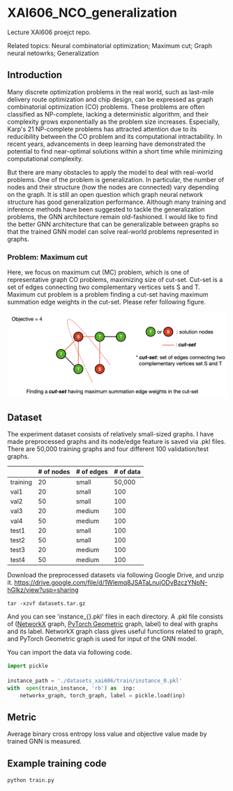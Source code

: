 
# XAI606_NCO_generalization

Lecture XAI606 proejct repo.

Related topics: Neural combinatorial optimization; Maximum cut; Graph neural netowrks; Generalization

## Introduction

Many discrete optimization problems in the real world, such as last-mile delivery route optimization and chip design, can be expressed as graph combinatorial optimization (CO) problems. These problems are often classified as NP-complete, lacking a deterministic algorithm, and their complexity grows exponentially as the problem size increases. Especially, Karp's 21 NP-complete problems has attracted attention due to its reducibility between the CO problem and its computational intractability. In recent years, advancements in deep learning have demonstrated the potential to find near-optimal solutions within a short time while minimizing computational complexity.

But there are many obstacles to apply the model to deal with real-world problems. One of the problem is generalization. In particular, the number of nodes and their structure (how the nodes are connected) vary depending on the graph. It is still an open question which graph neural network structure has good generalization performance. Although many training and inference methods have been suggested to tackle the generalization problems, the GNN architecture remain old-fashioned. I would like to find the better GNN architecture that can be generalizable between graphs so that the trained GNN model can solve real-world problems represented in graphs.


### Problem: Maximum cut
Here, we focus on maximum cut (MC) problem, which is one of representative graph CO problems, maximizing size of cut-set. Cut-set is a set of edges connecting two complementary vertices sets S and T. Maximum cut problem is a problem finding a cut-set having maximum summation edge weights in the cut-set. Please refer following figure.

![maximum_cut](https://github.com/HanbumKo/XAI606_NCO_generalization/blob/main/images/maximum_cut.png?raw=true)

## Dataset
The experiment dataset consists of relatively small-sized graphs. I have made preprocessed graphs and its node/edge feature is saved via .pkl files. There are 50,000 training graphs and four different 100 validation/test graphs.

|          	| # of nodes 	| # of edges 	| # of data 	|
|----------	|------------	|------------	|-----------	|
| training 	| 20         	| small      	| 50,000    	|
| val1     	| 20         	| small      	| 100       	|
| val2     	| 50         	| small      	| 100       	|
| val3     	| 20         	| medium     	| 100       	|
| val4     	| 50         	| medium     	| 100       	|
| test1    	| 20         	| small      	| 100       	|
| test2    	| 50         	| small      	| 100       	|
| test3    	| 20         	| medium     	| 100       	|
| test4    	| 50         	| medium     	| 100       	|

Download the preprocessed datasets via following Google Drive, and unzip it. https://drive.google.com/file/d/1Wlemq8JSATaLnujODvBzczYNpN-hGlkz/view?usp=sharing

    tar -xzvf datasets.tar.gz

And you can see 'instance_{}.pkl' files in each directory. A .pkl file consists of ([NetworkX](https://networkx.org/documentation/stable/index.html) graph, [PyTorch Geometric](https://pytorch-geometric.readthedocs.io/en/latest/index.html) graph, label) to deal with graphs and its label. NetworkX graph class gives useful functions related to graph, and PyTorch Geometric graph is used for input of the GNN model.

You can import the data via following code.
``` python
import pickle

instance_path = './datasets_xai606/train/instance_0.pkl'
with  open(train_instance, 'rb') as  inp:
    networkx_graph, torch_graph, label = pickle.load(inp)
```


## Metric

Average binary cross entropy loss value and objective value made by trained GNN is measured.


## Example training code

    python train.py
